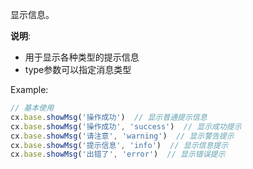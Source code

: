 显示信息。

**说明**: 
- 用于显示各种类型的提示信息
- type参数可以指定消息类型

Example:
```javascript
// 基本使用
cx.base.showMsg('操作成功')  // 显示普通提示信息
cx.base.showMsg('操作成功', 'success')  // 显示成功提示
cx.base.showMsg('请注意', 'warning')  // 显示警告提示
cx.base.showMsg('提示信息', 'info')  // 显示信息提示
cx.base.showMsg('出错了', 'error')  // 显示错误提示
```